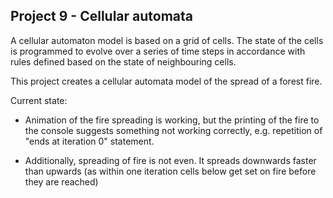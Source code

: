 ## Project 9 - Cellular automata

A cellular automaton model is based on a grid of cells. The state of the cells is programmed to evolve over a series of time steps 
in accordance with rules defined based on the state of neighbouring cells.

This project creates a cellular automata model of the spread of a forest fire.

Current state:
* Animation of the fire spreading is working, but the printing of the fire to the console suggests something not working correctly, e.g. repetition of "ends at iteration 0" statement.

* Additionally, spreading of fire is not even.  It spreads downwards faster than upwards (as within one iteration cells below get set on fire before they are reached)
